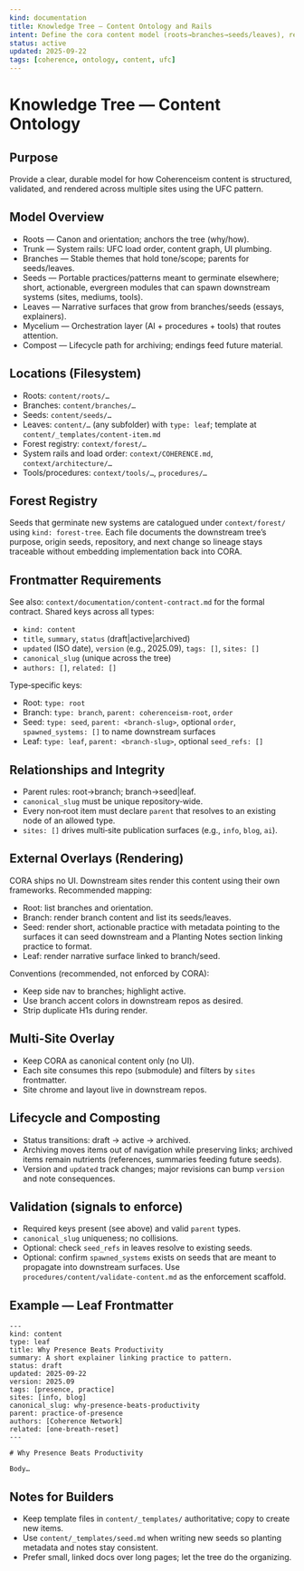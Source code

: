 ```yaml
---
kind: documentation
title: Knowledge Tree — Content Ontology and Rails
intent: Define the cora content model (roots→branches→seeds/leaves), relationships, frontmatter, and rendering routes for multi‑site overlays
status: active
updated: 2025-09-22
tags: [coherence, ontology, content, ufc]
---
```


# Knowledge Tree — Content Ontology

## Purpose
Provide a clear, durable model for how Coherenceism content is structured, validated, and rendered across multiple sites using the UFC pattern.

## Model Overview
- Roots — Canon and orientation; anchors the tree (why/how).
- Trunk — System rails: UFC load order, content graph, UI plumbing.
- Branches — Stable themes that hold tone/scope; parents for seeds/leaves.
- Seeds — Portable practices/patterns meant to germinate elsewhere; short, actionable, evergreen modules that can spawn downstream systems (sites, mediums, tools).
- Leaves — Narrative surfaces that grow from branches/seeds (essays, explainers).
- Mycelium — Orchestration layer (AI + procedures + tools) that routes attention.
- Compost — Lifecycle path for archiving; endings feed future material.

## Locations (Filesystem)
- Roots: `content/roots/…`
- Branches: `content/branches/…`
- Seeds: `content/seeds/…`
- Leaves: `content/…` (any subfolder) with `type: leaf`; template at `content/_templates/content-item.md`
- Forest registry: `context/forest/…`
- System rails and load order: `context/COHERENCE.md`, `context/architecture/…`
- Tools/procedures: `context/tools/…`, `procedures/…`

## Forest Registry
Seeds that germinate new systems are catalogued under `context/forest/` using `kind: forest-tree`. Each file documents the downstream tree’s purpose, origin seeds, repository, and next change so lineage stays traceable without embedding implementation back into CORA.

## Frontmatter Requirements
See also: `context/documentation/content-contract.md` for the formal contract.
Shared keys across all types:
- `kind: content`
- `title`, `summary`, `status` (draft|active|archived)
- `updated` (ISO date), `version` (e.g., 2025.09), `tags: []`, `sites: []`
- `canonical_slug` (unique across the tree)
- `authors: []`, `related: []`

Type‑specific keys:
- Root: `type: root`
- Branch: `type: branch`, `parent: coherenceism-root`, `order`
- Seed: `type: seed`, `parent: <branch-slug>`, optional `order`, `spawned_systems: []` to name downstream surfaces
- Leaf: `type: leaf`, `parent: <branch-slug>`, optional `seed_refs: []`

## Relationships and Integrity
- Parent rules: root→branch; branch→seed|leaf.
- `canonical_slug` must be unique repository‑wide.
- Every non‑root item must declare `parent` that resolves to an existing node of an allowed type.
- `sites: []` drives multi‑site publication surfaces (e.g., `info`, `blog`, `ai`).

## External Overlays (Rendering)
CORA ships no UI. Downstream sites render this content using their own frameworks. Recommended mapping:
- Root: list branches and orientation.
- Branch: render branch content and list its seeds/leaves.
- Seed: render short, actionable practice with metadata pointing to the surfaces it can seed downstream and a Planting Notes section linking practice to format.
- Leaf: render narrative surface linked to branch/seed.

Conventions (recommended, not enforced by CORA):
- Keep side nav to branches; highlight active.
- Use branch accent colors in downstream repos as desired.
- Strip duplicate H1s during render.

## Multi‑Site Overlay
- Keep CORA as canonical content only (no UI).
- Each site consumes this repo (submodule) and filters by `sites` frontmatter.
- Site chrome and layout live in downstream repos.

## Lifecycle and Composting
- Status transitions: draft → active → archived.
- Archiving moves items out of navigation while preserving links; archived items remain nutrients (references, summaries feeding future seeds).
- Version and `updated` track changes; major revisions can bump `version` and note consequences.

## Validation (signals to enforce)
- Required keys present (see above) and valid `parent` types.
- `canonical_slug` uniqueness; no collisions.
- Optional: check `seed_refs` in leaves resolve to existing seeds.
- Optional: confirm `spawned_systems` exists on seeds that are meant to propagate into downstream surfaces.
Use `procedures/content/validate-content.md` as the enforcement scaffold.

## Example — Leaf Frontmatter
```
---
kind: content
type: leaf
title: Why Presence Beats Productivity
summary: A short explainer linking practice to pattern.
status: draft
updated: 2025-09-22
version: 2025.09
tags: [presence, practice]
sites: [info, blog]
canonical_slug: why-presence-beats-productivity
parent: practice-of-presence
authors: [Coherence Network]
related: [one-breath-reset]
---

# Why Presence Beats Productivity

Body…
```

## Notes for Builders
- Keep template files in `content/_templates/` authoritative; copy to create new items.
- Use `content/_templates/seed.md` when writing new seeds so planting metadata and notes stay consistent.
- Prefer small, linked docs over long pages; let the tree do the organizing.

